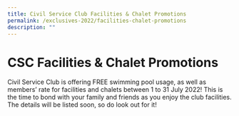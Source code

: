 ```yaml
---
title: Civil Service Club Facilities & Chalet Promotions
permalink: /exclusives-2022/facilities-chalet-promotions
description: ""
---
```


# CSC Facilities & Chalet Promotions

Civil Service Club is offering FREE swimming pool usage, as well as members’ rate for facilities and chalets between 1 to 31 July 2022! This is the time to bond with your family and friends as you enjoy the club facilities. The details will be listed soon, so do look out for it!